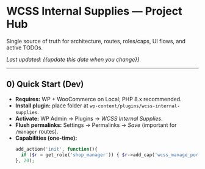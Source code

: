 # WCSS Internal Supplies — Project Hub

Single source of truth for architecture, routes, roles/caps, UI flows, and active TODOs.

_Last updated: {{update this date when you change}}_

---

## 0) Quick Start (Dev)

- **Requires:** WP + WooCommerce on Local; PHP 8.x recommended.
- **Install plugin:** place folder at `wp-content/plugins/wcss-internal-supplies`.
- **Activate:** WP Admin → Plugins → _WCSS Internal Supplies_.
- **Flush permalinks:** Settings → Permalinks → _Save_ (important for `/manager` routes).
- **Capabilities (one-time):**
  ```php
  add_action('init', function(){
    if ($r = get_role('shop_manager')) { $r->add_cap('wcss_manage_portal'); }
  }, 20);
  ```
